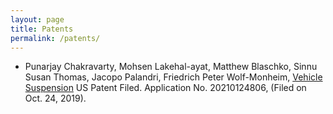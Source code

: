 ```yaml
---
layout: page
title: Patents
permalink: /patents/
---
```

*  Punarjay Chakravarty, Mohsen Lakehal-ayat, Matthew Blaschko, Sinnu Susan Thomas, Jacopo Palandri, Friedrich Peter Wolf-Monheim, [Vehicle Suspension](https://patents.justia.com/assignee/ford-global-technologies-llc) US Patent Filed. Application No. 20210124806, (Filed on Oct. 24, 2019).

